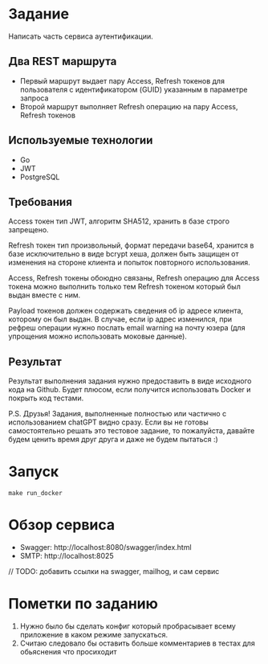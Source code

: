 # Задание
Написать часть сервиса аутентификации.

## Два REST маршрута
 - Первый маршрут выдает пару Access, Refresh токенов для пользователя с идентификатором (GUID) указанным в параметре запроса
 - Второй маршрут выполняет Refresh операцию на пару Access, Refresh токенов

## Используемые технологии
 - Go
 - JWT
 - PostgreSQL

## Требования
Access токен тип JWT, алгоритм SHA512, хранить в базе строго запрещено.

Refresh токен тип произвольный, формат передачи base64, хранится в базе исключительно в виде bcrypt хеша, должен быть защищен от изменения на стороне клиента и попыток повторного использования.

Access, Refresh токены обоюдно связаны, Refresh операцию для Access токена можно выполнить только тем Refresh токеном который был выдан вместе с ним.

Payload токенов должен содержать сведения об ip адресе клиента, которому он был выдан. В случае, если ip адрес изменился, при рефреш операции нужно послать email warning на почту юзера (для упрощения можно использовать моковые данные).

## Результат

Результат выполнения задания нужно предоставить в виде исходного кода на Github. Будет плюсом, если получится использовать Docker и покрыть код тестами.

P.S. Друзья! Задания, выполненные полностью или частично с использованием chatGPT видно сразу. Если вы не готовы самостоятельно решать это тестовое задание, то пожалуйста, давайте будем ценить время друг друга и даже не будем пытаться :)

# Запуск
```make run_docker```

# Обзор сервиса
 - Swagger: http://localhost:8080/swagger/index.html
 - SMTP: http://localhost:8025


// TODO: добавить ссылки на swagger, mailhog, и сам сервис

# Пометки по заданию
1. Нужно было бы сделать конфиг который пробрасывает всему приложение в каком режиме запускаться.
2. Считаю следовало бы оставить больше комментариев в тестах для обьяснения что просиходит